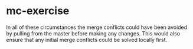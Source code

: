 # mc-exercise
In all of these circumstances the merge conflicts could have been avoided by pulling from the master before making any changes.
This would also ensure that any initial merge conflicts could be solved locally first.
